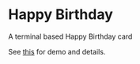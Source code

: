 Happy Birthday
==============

A terminal based Happy Birthday card

See <a href="http://lifepluslinux.blogspot.in/2015/03/a-geek-way-to-wish-happy-birthday.html">this</a> for demo and details.

